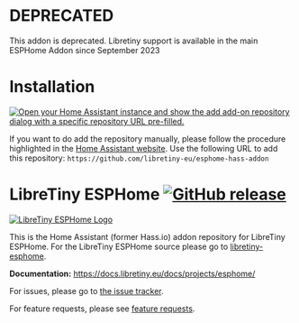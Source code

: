 # DEPRECATED
  This addon is deprecated. Libretiny support is available in the main ESPHome Addon since September 2023

# Installation

[![Open your Home Assistant instance and show the add add-on repository dialog with a specific repository URL pre-filled.](https://my.home-assistant.io/badges/supervisor_add_addon_repository.svg)](https://my.home-assistant.io/redirect/supervisor_add_addon_repository/?repository_url=https%3A%2F%2Fgithub.com%2Flibretiny-eu%2Fesphome-hass-addon)

If you want to do add the repository manually, please follow the procedure highlighted in the [Home Assistant website](https://home-assistant.io/hassio/installing_third_party_addons). Use the following URL to add this repository: `https://github.com/libretiny-eu/esphome-hass-addon`

# LibreTiny ESPHome [![GitHub release](https://img.shields.io/github/release/kuba2k2/libretiny-esphome.svg)](https://gitHub.com/kuba2k2/libretiny-esphome/releases/)

[![LibreTiny ESPHome Logo](https://esphome.io/_images/logo-text.png)](https://docs.libretiny.eu/docs/projects/esphome/)

This is the Home Assistant (former Hass.io) addon repository for LibreTiny ESPHome. For the LibreTiny ESPHome source please go to [libretiny-esphome](https://github.com/libretiny-eu/libretiny-esphome).

**Documentation:** https://docs.libretiny.eu/docs/projects/esphome/

For issues, please go to [the issue tracker](https://github.com/libretiny-eu/libretiny-esphome/issues).

For feature requests, please see [feature requests](https://github.com/libretiny-eu/libretiny-esphome/issues).
